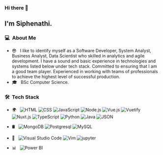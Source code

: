 ### Hi there 👋
<h2>I'm Siphenathi.</h2>

<h3> 💻 &nbsp;About Me </h3>

- 😎 &nbsp; I like to identify myself as a Software Developer, System Analyst, Business Analyst, Data Scientist who skilled in analytics and agile 
development. I have a sound and basic experience in technologies and systems listed below under tech stack. 
Committed to ensuring that I am a good team player. Experienced in working with teams of 
professionals to achieve the highest level of successful production. 
- 🎓 &nbsp; BSc Computer Science.


<h3> 🛠 &nbsp;Tech Stack</h3>

- 🌍 &nbsp;
  ![HTML](https://img.shields.io/badge/-HTML-333333?style=flat&logo=HTML5)
  ![CSS](https://img.shields.io/badge/-CSS-333333?style=flat&logo=CSS3&logoColor=1572B6)
  ![JavaScript](https://img.shields.io/badge/-JavaScript-333333?style=flat&logo=javascript)
  ![Node.js](https://img.shields.io/badge/-Node.js-333333?style=flat&logo=node.js)
  ![Vue.js](https://img.shields.io/badge/-Vue.js-333333?style=flat&logo=vue.js)
   ![Vuetify](https://img.shields.io/badge/-Vuetify-333333?style=flat&logo=vuetify)
  ![Nuxt.js](https://img.shields.io/badge/-Nuxt.js-333333?style=flat&logo=nuxt.js)
  ![TypeScript](https://img.shields.io/badge/-TypeScript-333333?style=flat&logo=typescript)
  ![Python](https://img.shields.io/badge/-Python-333333?style=flat&logo=python)
  ![Java](https://img.shields.io/badge/-Java-333333?style=flat&logo=java)
  ![JSON](https://img.shields.io/badge/-JSON-333333?style=flat&logo=json)
   
  
  
- 🛢 &nbsp;
  ![MongoDB](https://img.shields.io/badge/-MongoDB-333333?style=flat&logo=mongodb)
   ![Postgresql](https://img.shields.io/badge/-Postgresql-333333?style=flat&logo=postgresql)
   ![MySQL](https://img.shields.io/badge/-MySQL-333333?style=flat&logo=mysql)
- 🔧 &nbsp;
  ![Visual Studio Code](https://img.shields.io/badge/-Visual%20Studio%20Code-333333?style=flat&logo=visual-studio-code&logoColor=007ACC)
   ![Vim](https://img.shields.io/badge/-Vim-333333?style=flat&logo=vim&logoColor=007ACC)
    ![jupyter](https://img.shields.io/badge/-jupyter-333333?style=flat&logo=jupyter)
- 📊 &nbsp;
![Power BI](https://img.shields.io/badge/-PowerBi-333333?style=flat&logo=powerbi&logoColor=007ACC)
